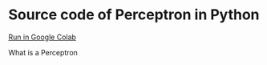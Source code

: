 # Source code of Perceptron in Python

<a target="_blank" href="https://colab.research.google.com/drive/1m7qJviYeHJ1E9PPYz_yPfO5z2dmw7ayK" />Run in Google Colab</a>


 What is a Perceptron
